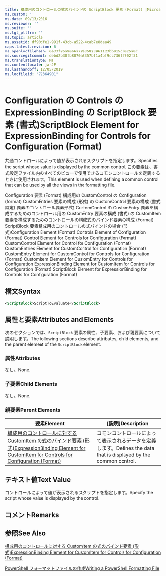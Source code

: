 ```yaml
---
title: 構成用のコントロールの式のバインドの ScriptBlock 要素 (Format) |Microsoft Docs
ms.custom: ''
ms.date: 09/13/2016
ms.reviewer: ''
ms.suite: ''
ms.tgt_pltfrm: ''
ms.topic: article
ms.assetid: df90dfe1-991f-43cb-a522-4cab7e8daa49
caps.latest.revision: 6
ms.openlocfilehash: 6e33f85a9066a78e35823961123bb015cc025a0c
ms.sourcegitcommit: debd2b38fb8070a7357bf1a4bf9cc736f3702f31
ms.translationtype: MT
ms.contentlocale: ja-JP
ms.lasthandoff: 12/05/2019
ms.locfileid: "72364901"
---
```

# <a name="scriptblock-element-for-expressionbinding-for-controls-for-configuration-format"></a><span data-ttu-id="7978d-102">Configuration の Controls の ExpressionBinding の ScriptBlock 要素 (書式)</span><span class="sxs-lookup"><span data-stu-id="7978d-102">ScriptBlock Element for ExpressionBinding for Controls for Configuration (Format)</span></span>

<span data-ttu-id="7978d-103">共通コントロールによって値が表示されるスクリプトを指定します。</span><span class="sxs-lookup"><span data-stu-id="7978d-103">Specifies the script whose value is displayed by the common control.</span></span> <span data-ttu-id="7978d-104">この要素は、書式設定ファイル内のすべてのビューで使用できるコモンコントロールを定義するときに使用されます。</span><span class="sxs-lookup"><span data-stu-id="7978d-104">This element is used when defining a common control that can be used by all the views in the formatting file.</span></span>

<span data-ttu-id="7978d-105">Configuration 要素 (Format) 構成用の CustomControl の Configuration (format) CustomEntries 要素の構成 (形式) の CustomControl 要素の構成 (書式設定) 要素のコントロール要素形式) CustomControl の CustomEntry 要素を構成するためのコントロール用の CustomEntry 要素の構成 (書式) の CustomItem 要素を構成するためのコントロールの構成式のバインド要素の構成 (Format) ScriptBlock 要素構成用のコントロールの式バインドの場合 (形式)</span><span class="sxs-lookup"><span data-stu-id="7978d-105">Configuration Element (Format) Controls Element of Configuration (Format) Control Element for Controls for Configuration (Format) CustomControl Element for Control for Configuration (Format) CustomEntries Element for CustomControl for Configuration (Format) CustomEntry Element for CustomControl for Controls for Configuration (Format) CustomItem Element for CustomEntry for Controls for Configuration ExpressionBinding Element for CustomItem for Controls for Configuration (Format) ScriptBlock Element for ExpressionBinding for Controls for Configuration (Format)</span></span>

## <a name="syntax"></a><span data-ttu-id="7978d-106">構文</span><span class="sxs-lookup"><span data-stu-id="7978d-106">Syntax</span></span>

```xml
<ScriptBlock>ScriptToEvaluate</ScriptBlock>
```

## <a name="attributes-and-elements"></a><span data-ttu-id="7978d-107">属性と要素</span><span class="sxs-lookup"><span data-stu-id="7978d-107">Attributes and Elements</span></span>

<span data-ttu-id="7978d-108">次のセクションでは、`ScriptBlock` 要素の属性、子要素、および親要素について説明します。</span><span class="sxs-lookup"><span data-stu-id="7978d-108">The following sections describe attributes, child elements, and the parent element of the `ScriptBlock` element.</span></span>

### <a name="attributes"></a><span data-ttu-id="7978d-109">属性</span><span class="sxs-lookup"><span data-stu-id="7978d-109">Attributes</span></span>

<span data-ttu-id="7978d-110">なし。</span><span class="sxs-lookup"><span data-stu-id="7978d-110">None.</span></span>

### <a name="child-elements"></a><span data-ttu-id="7978d-111">子要素</span><span class="sxs-lookup"><span data-stu-id="7978d-111">Child Elements</span></span>

<span data-ttu-id="7978d-112">なし。</span><span class="sxs-lookup"><span data-stu-id="7978d-112">None.</span></span>

### <a name="parent-elements"></a><span data-ttu-id="7978d-113">親要素</span><span class="sxs-lookup"><span data-stu-id="7978d-113">Parent Elements</span></span>

|<span data-ttu-id="7978d-114">要素</span><span class="sxs-lookup"><span data-stu-id="7978d-114">Element</span></span>|<span data-ttu-id="7978d-115">[説明]</span><span class="sxs-lookup"><span data-stu-id="7978d-115">Description</span></span>|
|-------------|-----------------|
|[<span data-ttu-id="7978d-116">構成用のコントロールに対する CustomItem の式のバインド要素 (形式)</span><span class="sxs-lookup"><span data-stu-id="7978d-116">ExpressionBinding Element for CustomItem for Controls for Configuration (Format)</span></span>](./expressionbinding-element-for-customitem-for-controls-for-configuration-format.md)|<span data-ttu-id="7978d-117">コモンコントロールによって表示されるデータを定義します。</span><span class="sxs-lookup"><span data-stu-id="7978d-117">Defines the data that is displayed by the common control.</span></span>|

## <a name="text-value"></a><span data-ttu-id="7978d-118">テキスト値</span><span class="sxs-lookup"><span data-stu-id="7978d-118">Text Value</span></span>

<span data-ttu-id="7978d-119">コントロールによって値が表示されるスクリプトを指定します。</span><span class="sxs-lookup"><span data-stu-id="7978d-119">Specify the script whose value is displayed by the control.</span></span>

## <a name="remarks"></a><span data-ttu-id="7978d-120">コメント</span><span class="sxs-lookup"><span data-stu-id="7978d-120">Remarks</span></span>

## <a name="see-also"></a><span data-ttu-id="7978d-121">参照</span><span class="sxs-lookup"><span data-stu-id="7978d-121">See Also</span></span>

[<span data-ttu-id="7978d-122">構成用のコントロールに対する CustomItem の式のバインド要素 (形式)</span><span class="sxs-lookup"><span data-stu-id="7978d-122">ExpressionBinding Element for CustomItem for Controls for Configuration (Format)</span></span>](./expressionbinding-element-for-customitem-for-controls-for-configuration-format.md)

[<span data-ttu-id="7978d-123">PowerShell フォーマットファイルの作成</span><span class="sxs-lookup"><span data-stu-id="7978d-123">Writing a PowerShell Formatting File</span></span>](./writing-a-powershell-formatting-file.md)
